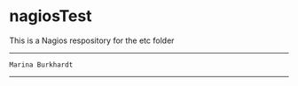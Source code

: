 # nagiosTest

This is a Nagios respository for the etc folder


--------------------------
    Marina Burkhardt
--------------------------
